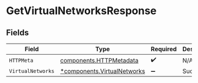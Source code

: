 # GetVirtualNetworksResponse


## Fields

| Field                                                                     | Type                                                                      | Required                                                                  | Description                                                               |
| ------------------------------------------------------------------------- | ------------------------------------------------------------------------- | ------------------------------------------------------------------------- | ------------------------------------------------------------------------- |
| `HTTPMeta`                                                                | [components.HTTPMetadata](../../models/components/httpmetadata.md)        | :heavy_check_mark:                                                        | N/A                                                                       |
| `VirtualNetworks`                                                         | [*components.VirtualNetworks](../../models/components/virtualnetworks.md) | :heavy_minus_sign:                                                        | Success                                                                   |